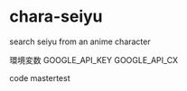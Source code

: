 # chara-seiyu
search seiyu from an anime character

環境変数
GOOGLE_API_KEY
GOOGLE_API_CX

code
mastert e s t  
 